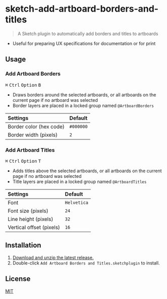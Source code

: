 # sketch-add-artboard-borders-and-titles

> A Sketch plugin to automatically add borders and titles to artboards

- Useful for preparing UX specifications for documentation or for print

## Usage

### Add Artboard Borders

<kbd>⌘</kbd> <kbd>Ctrl</kbd> <kbd>Option</kbd> <kbd>B</kbd>

- Draws borders around the selected artboards, or all artboards on the current page if no artboard was selected
- Border layers are placed in a locked group named `@ArtboardBorders`

Settings | Default
:--|:--
Border color (hex code) | `#000000`
Border width (pixels) | `2`

### Add Artboard Titles

<kbd>⌘</kbd> <kbd>Ctrl</kbd> <kbd>Option</kbd> <kbd>T</kbd>

- Adds titles above the selected artboards, or all artboards on the current page if no artboard was selected
- Title layers are placed in a locked group named `@ArtboardTitles`

Settings | Default
:--|:--
Font | `Helvetica`
Font size (pixels) | `24`
Line height (pixels) | `32`
Vertical offset (pixels) | `16`

## Installation

1. [Download and unzip the latest release.](https://github.com/yuanqing/sketch-add-artboard-borders-and-titles/releases)
2. Double-click `Add Artboard Borders and Titles.sketchplugin` to install.

## License

[MIT](LICENSE.md)
